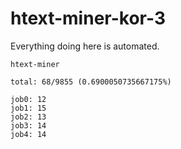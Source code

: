 # htext-miner-kor-3

Everything doing here is automated.

```
htext-miner

total: 68/9855 (0.6900050735667175%)

job0: 12
job1: 15
job2: 13
job3: 14
job4: 14
```